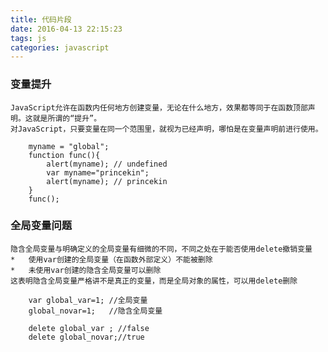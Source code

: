 ```yaml
---
title: 代码片段
date: 2016-04-13 22:15:23
tags: js
categories: javascript
---
```

### 变量提升
	JavaScript允许在函数内任何地方创建变量，无论在什么地方，效果都等同于在函数顶部声明。这就是所谓的“提升”。
	对JavaScript，只要变量在同一个范围里，就视为已经声明，哪怕是在变量声明前进行使用。
```
	myname = "global";
	function func(){
		alert(myname); // undefined
		var myname="princekin";
		alert(myname); // princekin
	}
	func();
```

### 全局变量问题
	隐含全局变量与明确定义的全局变量有细微的不同，不同之处在于能否使用delete撤销变量
	*	使用var创建的全局变量（在函数外部定义）不能被删除
	*	未使用var创建的隐含全局变量可以删除
	这表明隐含全局变量严格讲不是真正的变量，而是全局对象的属性，可以用delete删除

```
	var global_var=1; //全局变量
	global_novar=1;   //隐含全局变量

	delete global_var ; //false
	delete global_novar;//true
```